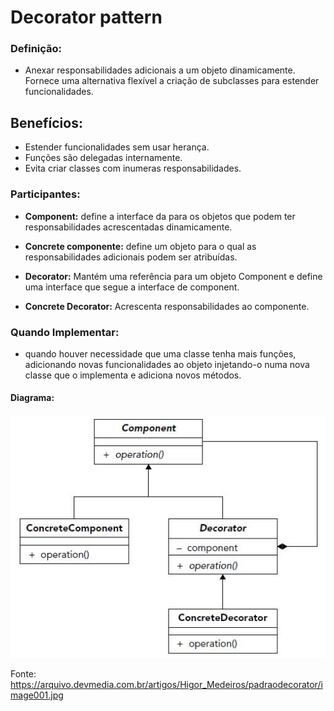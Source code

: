 # Decorator pattern

### **Definição:**

* Anexar responsabilidades adicionais a um objeto dinamicamente. Fornece uma alternativa flexível a criação de subclasses para estender funcionalidades.

## Benefícios: 
* Estender funcionalidades sem usar herança.
* Funções são delegadas internamente.
* Evita criar classes com inumeras responsabilidades.

### **Participantes:**

* **Component:** define a interface da para os objetos que podem ter responsabilidades acrescentadas dinamicamente.

* **Concrete componente:** define um objeto para o qual as responsabilidades adicionais podem ser atribuídas.

* **Decorator:** Mantém uma referência para um objeto Component e define uma interface que segue a interface de component.

* **Concrete Decorator:** Acrescenta responsabilidades ao componente.

### **Quando Implementar:**

* quando houver necessidade que uma classe tenha mais funções, adicionando novas funcionalidades ao objeto injetando-o numa nova classe que o implementa e adiciona novos métodos.

#### Diagrama:
 ![](assets/decorator.jpg)
 
 Fonte: https://arquivo.devmedia.com.br/artigos/Higor_Medeiros/padraodecorator/image001.jpg


